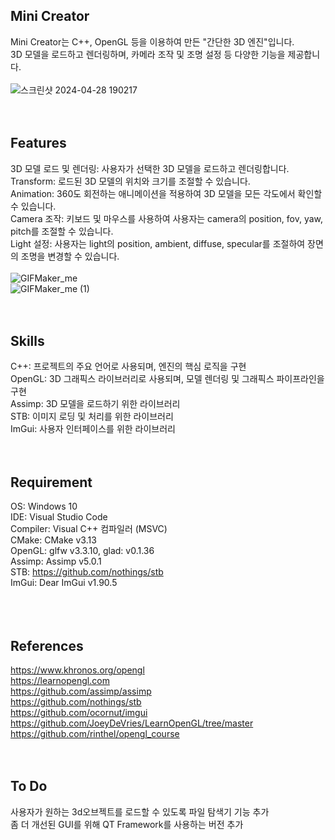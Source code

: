 Mini Creator
------------------------------------------------------------------------------
Mini Creator는 C++, OpenGL 등을 이용하여 만든 "간단한 3D 엔진"입니다.<br> 
3D 모델을 로드하고 렌더링하며, 카메라 조작 및 조명 설정 등 다양한 기능을 제공합니다.
<br>
<br>
![스크린샷 2024-04-28 190217](https://github.com/SongmiLim/Mini-Creator/assets/99317323/22e4181b-47af-49e9-a548-bf8f92b2dadd)
<br>
<br>
<br>

Features
------------------------------------------------------------------------------
3D 모델 로드 및 렌더링: 사용자가 선택한 3D 모델을 로드하고 렌더링합니다.<br> 
Transform: 로드된 3D 모델의 위치와 크기를 조절할 수 있습니다.<br> 
Animation: 360도 회전하는 애니메이션을 적용하여 3D 모델을 모든 각도에서 확인할 수 있습니다.<br> 
Camera 조작: 키보드 및 마우스를 사용하여 사용자는 camera의 position, fov, yaw, pitch를 조절할 수 있습니다.<br> 
Light 설정: 사용자는 light의 position, ambient, diffuse, specular를 조절하여 장면의 조명을 변경할 수 있습니다.
<br>
<br>
![GIFMaker_me](https://github.com/SongmiLim/Mini-Creator/assets/99317323/b17fbe43-3add-4ac3-aa36-3de0a4839a55)
<br>
![GIFMaker_me (1)](https://github.com/SongmiLim/Mini-Creator/assets/99317323/f7257bf8-bacb-4d22-ac64-33168429f970)
<br>
<br>
<br>


Skills
------------------------------------------------------------------------------
C++: 프로젝트의 주요 언어로 사용되며, 엔진의 핵심 로직을 구현<br> 
OpenGL: 3D 그래픽스 라이브러리로 사용되며, 모델 렌더링 및 그래픽스 파이프라인을 구현<br> 
Assimp: 3D 모델을 로드하기 위한 라이브러리<br> 
STB: 이미지 로딩 및 처리를 위한 라이브러리<br> 
ImGui: 사용자 인터페이스를 위한 라이브러리
<br>
<br>
<br>

Requirement
------------------------------------------------------------------------------
OS: Windows 10<br> 
IDE: Visual Studio Code<br> 
Compiler: Visual C++ 컴파일러 (MSVC)<br> 
CMake: CMake v3.13<br> 
OpenGL: glfw v3.3.10, glad: v0.1.36<br> 
Assimp: Assimp v5.0.1<br> 
STB: https://github.com/nothings/stb<br> 
ImGui: Dear ImGui v1.90.5<br> 
<br>
<br>
<br>


References
------------------------------------------------------------------------------
https://www.khronos.org/opengl<br>
https://learnopengl.com<br>
https://github.com/assimp/assimp<br> 
https://github.com/nothings/stb<br> 
https://github.com/ocornut/imgui<br> 
https://github.com/JoeyDeVries/LearnOpenGL/tree/master<br>
https://github.com/rinthel/opengl_course
<br>
<br>
<br>


To Do
------------------------------------------------------------------------------
사용자가 원하는 3d오브젝트를 로드할 수 있도록 파일 탐색기 기능 추가<br>
좀 더 개선된 GUI를 위해 QT Framework를 사용하는 버전 추가

<br>
<br>
<br>
<br>
